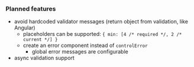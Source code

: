 ### Planned features

* avoid hardcoded validator messages (return object from validation, like Angular)
  * placeholders can be supported: `{ min: [4 /* required */, 2 /* current */] }`
  * create an error component instead of `controlError`
    * global error messages are configurable
* async validation support
